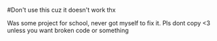 #Don't use this cuz it doesn't work thx

Was some project for school, never got myself to fix it. Pls dont copy <3 unless you want broken code or something
